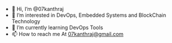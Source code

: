 - 👋 Hi, I’m @07kanthraj
- 👀 I’m interested in DevOps, Embedded Systems and BlockChain Technology
- 🌱 I’m currently learning DevOps Tools
- 📫 How to reach me At 07kanthraj@gmail.com

<!---
07kanthraj/07kanthraj is a ✨ special ✨ repository because its `README.md` (this file) appears on your GitHub profile.
You can click the Preview link to take a look at your changes.
--->
